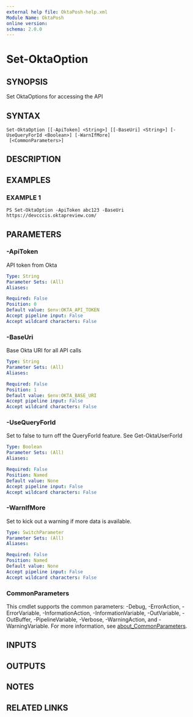 ```yaml
---
external help file: OktaPosh-help.xml
Module Name: OktaPosh
online version:
schema: 2.0.0
---
```


# Set-OktaOption

## SYNOPSIS
Set OktaOptions for accessing the API

## SYNTAX

```
Set-OktaOption [[-ApiToken] <String>] [[-BaseUri] <String>] [-UseQueryForId <Boolean>] [-WarnIfMore]
 [<CommonParameters>]
```

## DESCRIPTION

## EXAMPLES

### EXAMPLE 1
```
PS Set-OktaOption -ApiToken abc123 -BaseUri https://devcccis.oktapreview.com/
```

## PARAMETERS

### -ApiToken
API token from Okta

```yaml
Type: String
Parameter Sets: (All)
Aliases:

Required: False
Position: 0
Default value: $env:OKTA_API_TOKEN
Accept pipeline input: False
Accept wildcard characters: False
```

### -BaseUri
Base Okta URI for all API calls

```yaml
Type: String
Parameter Sets: (All)
Aliases:

Required: False
Position: 1
Default value: $env:OKTA_BASE_URI
Accept pipeline input: False
Accept wildcard characters: False
```

### -UseQueryForId
Set to false to turn off the QueryForId feature.
See Get-OktaUserForId

```yaml
Type: Boolean
Parameter Sets: (All)
Aliases:

Required: False
Position: Named
Default value: None
Accept pipeline input: False
Accept wildcard characters: False
```

### -WarnIfMore
Set to kick out a warning if more data is available.

```yaml
Type: SwitchParameter
Parameter Sets: (All)
Aliases:

Required: False
Position: Named
Default value: None
Accept pipeline input: False
Accept wildcard characters: False
```

### CommonParameters
This cmdlet supports the common parameters: -Debug, -ErrorAction, -ErrorVariable, -InformationAction, -InformationVariable, -OutVariable, -OutBuffer, -PipelineVariable, -Verbose, -WarningAction, and -WarningVariable. For more information, see [about_CommonParameters](http://go.microsoft.com/fwlink/?LinkID=113216).

## INPUTS

## OUTPUTS

## NOTES

## RELATED LINKS
